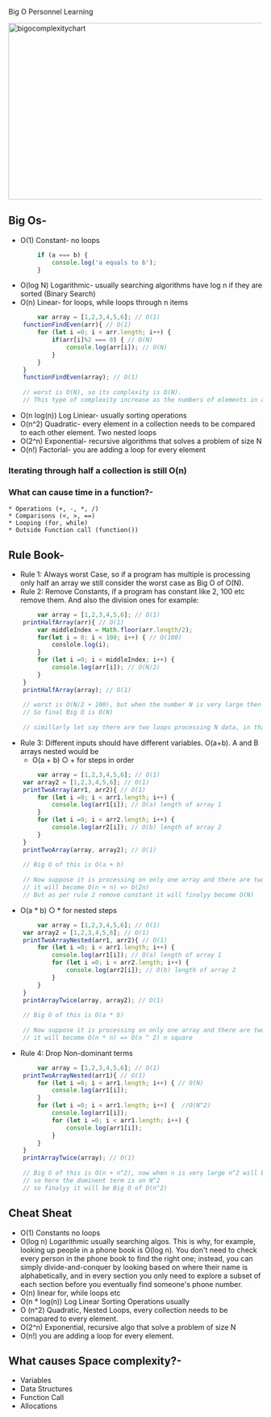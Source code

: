 
Big O Personnel Learning

<img width="600" height="350" alt="bigocomplexitychart" src="https://user-images.githubusercontent.com/27411868/114745216-163c2000-9d6c-11eb-884a-1c1e9071ef03.PNG">

## Big Os-
* O(1) Constant- no loops

```javascript
        if (a === b) {
        	console.log('a equals to b');
        }
```

* O(log N) Logarithmic- usually searching algorithms have log n if they are sorted (Binary Search)
* O(n) Linear- for loops, while loops through n items
 
```javascript
        var array = [1,2,3,4,5,6]; // O(1)
	functionFindEven(arr){ // O(1)
		for (let i =0; i < arr.length; i++) {
			if(arr[i]%2 === 0) { // O(N)
				console.log(arr[i]); // O(N)
			}
		}
	}
	functionFindEven(array); // O(1)
	
	// worst is O(N), so its complexity is O(N). 
	// This type of complexity increase as the numbers of elements in array increases, so it is LINEAR TIME.
```
* O(n log(n)) Log Liniear- usually sorting operations
* O(n^2) Quadratic- every element in a collection needs to be compared to each other element. Two nested loops
* O(2^n) Exponential- recursive algorithms that solves a problem of size N
* O(n!) Factorial- you are adding a loop for every element

### Iterating through half a collection is still O(n)

### What can cause time in a function?-
    * Operations (+, -, *, /)
    * Comparisons (<, >, ==)
    * Looping (for, while)
    * Outside Function call (function())

## Rule Book-
* Rule 1: Always worst Case, so if a program has multiple is processing only half an array we still consider the worst case as Big O of O(N).
* Rule 2: Remove Constants, if a program has constant like 2, 100 etc remove them. And also the division ones for example:

```javascript
        var array = [1,2,3,4,5,6]; // O(1)
	printHalfArray(arr){ // O(1)
		var middleIndex = Math.floor(arr.length/2);
		for(let i = 0; i < 100; i++) { // O(100)
			conslole.log(i);
		}
		for (let i =0; i < middleIndex; i++) {
			console.log(arr[i]); // O(N/2)
		}
	}
	printHalfArray(array); // O(1)
	
	// worst is O(N/2 + 100), but when the number N is very large then dividing by 2 and adding 100, doenst matter and in Big O we consider only large numbers of value N. 
	// So final Big O is O(N)
	
	// simillarly let say there are two loops processing N data, in that case Big O should be (2n) but with the Rule 2 this become Big O of O(n)
```
* Rule 3: Different inputs should have different variables. O(a+b). A and B arrays nested would be
  * O(a + b)   ○ + for steps in order
```javascript
        var array = [1,2,3,4,5,6]; // O(1)
	var array2 = [1,2,3,4,5,6]; // O(1)
	printTwoArray(arr1, arr2){ // O(1)
		for (let i =0; i < arr1.length; i++) {
			console.log(arr1[i]); // O(a) length of array 1
		}
		for (let i =0; i < arr2.length; i++) {
			console.log(arr2[i]); // O(b) length of array 2
		}
	}
	printTwoArray(array, array2); // O(1)
	
	// Big O of this is O(a + b)
	
	// Now suppose it is processing on only one array and there are two for loops on same array steps by steps not nested
	// it will become O(n + n) => O(2n)
	// But as per rule 2 remove constant it will finalyy become O(N)
```

  * O(a * b)     ○ * for nested steps

```javascript
        var array = [1,2,3,4,5,6]; // O(1)
	var array2 = [1,2,3,4,5,6]; // O(1)
	printTwoArrayNested(arr1, arr2){ // O(1)
		for (let i =0; i < arr1.length; i++) {
			console.log(arr1[i]); // O(a) length of array 1
			for (let i =0; i < arr2.length; i++) {
				console.log(arr2[i]); // O(b) length of array 2
			}
		}
	}
	printArrayTwice(array, array2); // O(1)
	
	// Big O of this is O(a * b)
	
	// Now suppose it is processing on only one array and there are two for loops on same array and are nested
	// it will become O(n * n) => O(n ^ 2) n square
```

* Rule 4: Drop Non-dominant terms

```javascript
        var array = [1,2,3,4,5,6]; // O(1)
	printTwoArrayNested(arr1){ // O(1)
		for (let i =0; i < arr1.length; i++) { // O(N)
			console.log(arr1[i]); 
		}
		for (let i =0; i < arr1.length; i++) {  //O(N^2)
			console.log(arr1[i]);
			for (let i =0; i < arr1.length; i++) {
				console.log(arr1[i]); 
			}
		}
	}
	printArrayTwice(array); // O(1)
	
	// Big O of this is O(n + n^2), now when n is very large n^2 will bemoce very large and adding n will not make any difefrences,
	// so here the dominent term is on N^2
	// so finalyy it will be Big O of O(n^2)
```

## Cheat Sheat
* O(1) Constants no loops
* O(log n) Logarithmic usually searching algos. This is why, for example, looking up people in a phone book is O(log n). You don't need to check every person in the phone book to find the right one; instead, you can simply divide-and-conquer by looking based on where their name is alphabetically, and in every section you only need to explore a subset of each section before you eventually find someone's phone number.
* O(n) linear for, while loops etc
* O(n * log(n)) Log Linear Sorting Operations usually
* O (n^2) Quadratic, Nested Loops, every collection needs to be comapared to every element.
* O(2^n) Exponential, recursive algo that solve a problem of size N
* O(n!) you are adding a loop for every element.

## What causes Space complexity?-
* Variables
* Data Structures
* Function Call
* Allocations


